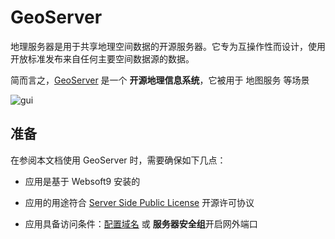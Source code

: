 # GeoServer

地理服务器是用于共享地理空间数据的开源服务器。它专为互操作性而设计，使用开放标准发布来自任何主要空间数据源的数据。

简而言之，[GeoServer](https://geoserver.org/) 是一个 **开源地理信息系统**，它被用于 地图服务  等场景


![gui](https://libs.websoft9.com/Websoft9/DocsPicture/zh/geoserver/geoserver-gui-websoft9.png)


## 准备

在参阅本文档使用 GeoServer 时，需要确保如下几点：

- 应用是基于 Websoft9 安装的

- 应用的用途符合 [Server Side Public License](https://www.mongodb.com/licensing/server-side-public-license) 开源许可协议

- 应用具备访问条件：[配置域名](./guide/appsetdomain) 或 **服务器安全组**开启网外端口